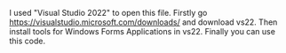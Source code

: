 I used "Visual Studio 2022" to open this file. 
Firstly go https://visualstudio.microsoft.com/downloads/ and download vs22.
Then install tools for Windows Forms Applications in vs22.
Finally you can use this code.
